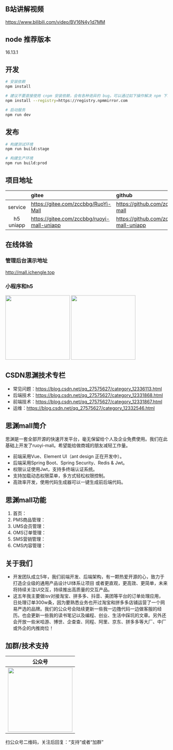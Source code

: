 ## B站讲解视频
https://www.bilibili.com/video/BV16N4y1d7MM

## node 推荐版本
16.13.1

## 开发

```bash
# 安装依赖
npm install

# 建议不要直接使用 cnpm 安装依赖，会有各种诡异的 bug。可以通过如下操作解决 npm 下载速度慢的问题
npm install --registry=https://registry.npmmirror.com

# 启动服务
npm run dev
```

## 发布

```bash
# 构建测试环境
npm run build:stage

# 构建生产环境
npm run build:prod
```
## 项目地址
|           | gitee                                      | github                                       |
|:---------:|:-------------------------------------------|:---------------------------------------------|
|  service  | https://gitee.com/zccbbg/RuoYi-Mall        | https://github.com/zccbbg/ruoyi-mall    |
| h5 uniapp | https://gitee.com/zccbbg/ruoyi-mall-uniapp | https://github.com/zccbbg/ruoyi-mall-uniapp  |

## 在线体验
### 管理后台演示地址
http://mall.ichengle.top
### 小程序和h5
<img src="doc/小程序演示.jpg" width="200px">
<img src="doc/h5演示.png" width="200px">

## CSDN思渊技术专栏
- 常见问题：https://blog.csdn.net/qq_27575627/category_12336113.html
- 后端技术：https://blog.csdn.net/qq_27575627/category_12331868.html
- 前端技术：https://blog.csdn.net/qq_27575627/category_12331867.html
- 运维：https://blog.csdn.net/qq_27575627/category_12332546.html

## 思渊mall简介
思渊是一套全部开源的快速开发平台，毫无保留给个人及企业免费使用。我们在此基础上开发了ruoyi-mall。希望能给做商城的朋友减轻工作量。
* 前端采用Vue、Element UI（ant design 正在开发中）。
* 后端采用Spring Boot、Spring Security、Redis & Jwt。
* 权限认证使用Jwt，支持多终端认证系统。
* 支持加载动态权限菜单，多方式轻松权限控制。
* 高效率开发，使用代码生成器可以一键生成前后端代码。

## 思渊mall功能
1. 首页：
2. PMS商品管理：
3. UMS会员管理：
4. OMS订单管理：
5. SMS营销管理：
6. CMS内容管理：

## 关于我们
* 开发团队成立5年，我们前端开发、后端架构，有一颗热爱开源的心，致力于打造企业级的通用产品设计UI体系让项目 或者更直观，更高效、更简单，未来将持续关注UI交互，持续推出高质量的交互产品。
* 这五年我主要做isv对接淘宝、拼多多、抖音、美团等平台的订单处理应用，日处理订单300w条，因为要熟悉业务也开过淘宝和拼多多店铺运营了一个网易严选的品牌。我们的公众号会陆续更新一些我一边撸代码一边做客服的经历。也会更新一些我的读书笔记以及编程、创业、生活中踩坑的文章。另外还会开放一些米哈游、博世、企查查、同程、阿里、京东、拼多多等大厂、中厂或外企的内推岗位！

## 加群/技术支持

|                    公众号                     |
|:------------------------------------------:|
| <img src="doc/datacall.jpg" width="200px"> |
扫公众号二维码，关注后回复：“支持”或者“加群”
